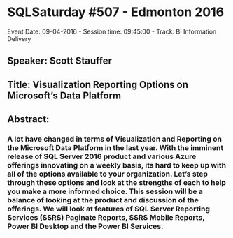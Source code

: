 # SQLSaturday #507 - Edmonton 2016
Event Date: 09-04-2016 - Session time: 09:45:00 - Track: BI Information Delivery
## Speaker: Scott Stauffer
## Title: Visualization  Reporting Options on Microsoft’s Data Platform
## Abstract:
### A lot have changed in terms of Visualization and Reporting on the Microsoft Data Platform in the last year.  With the imminent release of SQL Server 2016 product and various Azure offerings innovating on a weekly basis, its hard to keep up with all of the options available to your organization.  Let’s step through these options and look at the strengths of each to help you make a more informed choice.  This session will be a balance of looking at the product and discussion of the offerings.  We will look at features of SQL Server Reporting Services (SSRS) Paginate Reports, SSRS Mobile Reports, Power BI Desktop and the Power BI Services.
